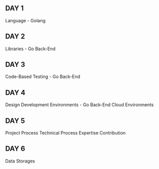 ## DAY 1
Language - Golang
## DAY 2
Libraries - Go Back-End
## DAY 3
Code-Based Testing - Go Back-End
## DAY 4
Design
Development Environments - Go Back-End
Cloud Environments
## DAY 5
Project Process
Technical Process
Expertise Contribution
## DAY 6
Data Storages